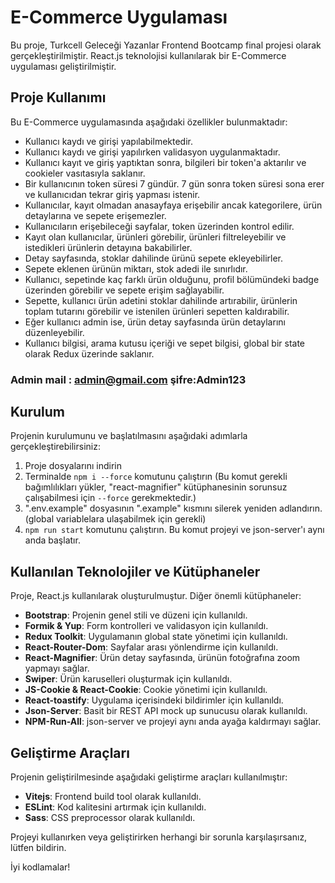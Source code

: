 # E-Commerce Uygulaması

Bu proje, Turkcell Geleceği Yazanlar Frontend Bootcamp final projesi olarak gerçekleştirilmiştir. React.js teknolojisi kullanılarak bir E-Commerce uygulaması geliştirilmiştir.

## Proje Kullanımı

Bu E-Commerce uygulamasında aşağıdaki özellikler bulunmaktadır:

- Kullanıcı kaydı ve girişi yapılabilmektedir.
- Kullanıcı kaydı ve girişi yapılırken validasyon uygulanmaktadır.
- Kullanıcı kayıt ve giriş yaptıktan sonra, bilgileri bir token'a aktarılır ve cookieler vasıtasıyla saklanır. 
- Bir kullanıcının token süresi 7 gündür. 7 gün sonra token süresi sona erer ve kullanıcıdan tekrar giriş yapması istenir. 
- Kullanıcılar, kayıt olmadan anasayfaya erişebilir ancak kategorilere, ürün detaylarına ve sepete erişemezler. 
- Kullanıcıların erişebileceği sayfalar, token üzerinden kontrol edilir.
- Kayıt olan kullanıcılar, ürünleri görebilir, ürünleri filtreleyebilir ve istedikleri ürünlerin detayına bakabilirler. 
- Detay sayfasında, stoklar dahilinde ürünü sepete ekleyebilirler. 
- Sepete eklenen ürünün miktarı, stok adedi ile sınırlıdır. 
- Kullanıcı, sepetinde kaç farklı ürün olduğunu, profil bölümündeki badge üzerinden görebilir ve sepete erişim sağlayabilir. 
- Sepette, kullanıcı ürün adetini stoklar dahilinde artırabilir, ürünlerin toplam tutarını görebilir ve istenilen ürünleri sepetten kaldırabilir. 
- Eğer kullanıcı admin ise, ürün detay sayfasında ürün detaylarını düzenleyebilir.
- Kullanıcı bilgisi, arama kutusu içeriği ve sepet bilgisi, global bir state olarak Redux üzerinde saklanır.
### Admin mail : admin@gmail.com şifre:Admin123

## Kurulum

Projenin kurulumunu ve başlatılmasını aşağıdaki adımlarla gerçekleştirebilirsiniz:

1. Proje dosyalarını indirin
2. Terminalde `npm i --force` komutunu çalıştırın (Bu komut gerekli bağımlılıkları yükler, "react-magnifier" kütüphanesinin sorunsuz çalışabilmesi için `--force` gerekmektedir.)
3. ".env.example" dosyasının ".example" kısmını silerek yeniden adlandırın.(global variablelara ulaşabilmek için gerekli)
4. `npm run start` komutunu çalıştırın. Bu komut projeyi ve json-server'ı aynı anda başlatır.

## Kullanılan Teknolojiler ve Kütüphaneler

Proje, React.js kullanılarak oluşturulmuştur. Diğer önemli kütüphaneler:

- **Bootstrap**: Projenin genel stili ve düzeni için kullanıldı.
- **Formik & Yup**: Form kontrolleri ve validasyon için kullanıldı.
- **Redux Toolkit**: Uygulamanın global state yönetimi için kullanıldı.
- **React-Router-Dom**: Sayfalar arası yönlendirme için kullanıldı.
- **React-Magnifier**: Ürün detay sayfasında, ürünün fotoğrafına zoom yapmayı sağlar.
- **Swiper**: Ürün karuselleri oluşturmak için kullanıldı.
- **JS-Cookie & React-Cookie**: Cookie yönetimi için kullanıldı.
- **React-toastify**: Uygulama içerisindeki bildirimler için kullanıldı.
- **Json-Server**: Basit bir REST API mock up sunucusu olarak kullanıldı.
- **NPM-Run-All**: json-server ve projeyi aynı anda ayağa kaldırmayı sağlar.

## Geliştirme Araçları

Projenin geliştirilmesinde aşağıdaki geliştirme araçları kullanılmıştır:

- **Vitejs**: Frontend build tool olarak kullanıldı.
- **ESLint**: Kod kalitesini artırmak için kullanıldı.
- **Sass**: CSS preprocessor olarak kullanıldı.

Projeyi kullanırken veya geliştirirken herhangi bir sorunla karşılaşırsanız, lütfen bildirin.

İyi kodlamalar!
